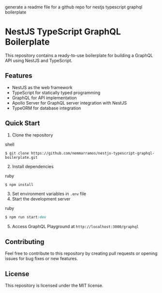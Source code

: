 generate a readme file for a github repo for nestjs typescript graphql boilerplate

# NestJS TypeScript GraphQL Boilerplate

This repository contains a ready-to-use boilerplate for building a GraphQL API using NestJS and TypeScript.

## Features

- NestJS as the web framework
- TypeScript for statically typed programming
- GraphQL for API implementation
- Apollo Server for GraphQL server integration with NestJS
- TypeORM for database integration

## Quick Start

1.  Clone the repository

shell

```shell
$ git clone https://github.com/nemmarramos/nestjs-typescript-graphql-boilerplate.git
```

2.  Install dependencies

ruby

```ruby
$ npm install
```

3.  Set environment variables in `.env` file
4.  Start the development server

ruby

```ruby
$ npm run start:dev
```

5.  Access GraphQL Playground at `http://localhost:3000/graphql`

## Contributing

Feel free to contribute to this repository by creating pull requests or opening issues for bug fixes or new features.

## License

This repository is licensed under the MIT license.
